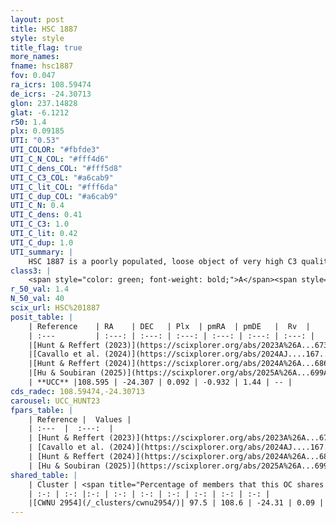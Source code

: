 ```yaml
---
layout: post
title: HSC 1887
style: style
title_flag: true
more_names: 
fname: hsc1887
fov: 0.047
ra_icrs: 108.59474
de_icrs: -24.30713
glon: 237.14828
glat: -6.1212
r50: 1.4
plx: 0.09185
UTI: "0.53"
UTI_COLOR: "#fbfde3"
UTI_C_N_COL: "#fff4d6"
UTI_C_dens_COL: "#fff5d8"
UTI_C_C3_COL: "#a6cab9"
UTI_C_lit_COL: "#fff6da"
UTI_C_dup_COL: "#a6cab9"
UTI_C_N: 0.4
UTI_C_dens: 0.41
UTI_C_C3: 1.0
UTI_C_lit: 0.42
UTI_C_dup: 1.0
UTI_summary: |
    HSC 1887 is a poorly populated, loose object of very high C3 quality. It was recently reported in the literature. This object shares a large percentage of members with a later reported entry.
class3: |
    <span style="color: green; font-weight: bold;">A</span><span style="color: green; font-weight: bold;">A</span>
r_50_val: 1.4
N_50_val: 40
scix_url: HSC%201887
posit_table: |
    | Reference    | RA    | DEC   | Plx  | pmRA  | pmDE   |  Rv  |
    | :---         | :---: | :---: | :---: | :---: | :---: | :---: |
    |[Hunt & Reffert (2023)](https://scixplorer.org/abs/2023A%26A...673A.114H) | 108.597 | -24.308 | 0.1 | -0.937 | 1.444 | -- |
    |[Cavallo et al. (2024)](https://scixplorer.org/abs/2024AJ....167...12C) | 108.594 | -24.305 | 0.1 | -- | -- | -- |
    |[Hunt & Reffert (2024)](https://scixplorer.org/abs/2024A%26A...686A..42H) | 108.597 | -24.308 | 0.1 | -0.937 | 1.444 | -- |
    |[Hu & Soubiran (2025)](https://scixplorer.org/abs/2025A%26A...699A.246H) | 108.594 | -24.305 | -- | -- | -- | -- |
    | **UCC** |108.595 | -24.307 | 0.092 | -0.932 | 1.44 | -- | 
cds_radec: 108.59474,-24.30713
carousel: UCC_HUNT23
fpars_table: |
    | Reference |  Values |
    | :---  |  :---:  |
    | [Hunt & Reffert (2023)](https://scixplorer.org/abs/2023A%26A...673A.114H) | `AV50=0.722, diffAV50=1.692, MOD50=14.177, logAge50=9.02` |
    | [Cavallo et al. (2024)](https://scixplorer.org/abs/2024AJ....167...12C) | `AV50=1.13, dMod50=14.32, logAge50=8.95, [Fe/H]50=-0.51` |
    | [Hunt & Reffert (2024)](https://scixplorer.org/abs/2024A%26A...686A..42H) | `MassJ=438.936` |
    | [Hu & Soubiran (2025)](https://scixplorer.org/abs/2025A%26A...699A.246H) | `MA22=-0.45, MA23f=-0.55, MA23g=-0.46, MZ23=-0.73, MK24=-0.53, MF24=-0.67` |
shared_table: |
    | Cluster | <span title="Percentage of members that this OC shares with the ones listed">%</span>   | RA   | DEC   | Plx   | pmRA  | pmDE  | Rv | UTI |
    | :-: | :-: |:-: | :-: | :-: | :-: | :-: | :-: | :-: |
    |[CWNU 2954](/_clusters/cwnu2954/)| 97.5 | 108.6 | -24.31 | 0.09 | -0.93 | 1.44 | -- |0.06 |
---
```

